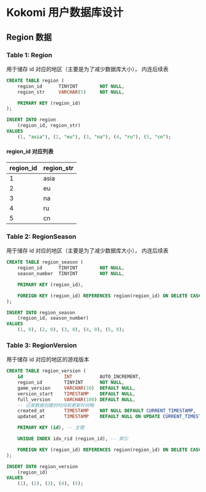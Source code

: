 # Kokomi 用户数据库设计

## Region 数据

### Table 1: Region

用于储存 id 对应的地区（主要是为了减少数据库大小）， 内连后续表

```sql
CREATE TABLE region (
    region_id      TINYINT        NOT NULL,
    region_str     VARCHAR(5)     NOT NULL,

    PRIMARY KEY (region_id)
);

INSERT INTO region
    (region_id, region_str)
VALUES
    (1, "asia"), (2, "eu"), (3, "na"), (4, "ru"), (5, "cn");
```

#### region_id 对应列表

| region_id | region_str |
| --------- | ---------- |
| 1         | asia       |
| 2         | eu         |
| 3         | na         |
| 4         | ru         |
| 5         | cn         |

### Table 2: RegionSeason

用于储存 id 对应的地区（主要是为了减少数据库大小）， 内连后续表

```sql
CREATE TABLE region_season (
    region_id      TINYINT        NOT NULL,
    season_number  TINYINT        NOT NULL,

    PRIMARY KEY (region_id),

    FOREIGN KEY (region_id) REFERENCES region(region_id) ON DELETE CASCADE -- 外键
);

INSERT INTO region_season
    (region_id, season_number)
VALUES
    (1, 0), (2, 0), (3, 0), (4, 0), (5, 0);
```

### Table 3: RegionVersion

用于储存 id 对应的地区的游戏版本

```sql
CREATE TABLE region_version (
    id               INT          AUTO_INCREMENT,
    region_id        TINYINT      NOT NULL,
    game_version     VARCHAR(10)  DEFAULT NULL,
    version_start    TIMESTAMP    DEFAULT NULL,
    full_version     VARCHAR(100) DEFAULT NULL,
    -- 记录数据创建的时间和更新时间略
    created_at       TIMESTAMP    NOT NULL DEFAULT CURRENT_TIMESTAMP,
    updated_at       TIMESTAMP    DEFAULT NULL ON UPDATE CURRENT_TIMESTAMP,

    PRIMARY KEY (id), -- 主键

    UNIQUE INDEX idx_rid (region_id), -- 索引

    FOREIGN KEY (region_id) REFERENCES region(region_id) ON DELETE CASCADE -- 外键
);

INSERT INTO region_version
    (region_id)
VALUES
    (1), (2), (3), (4), (5);
```
